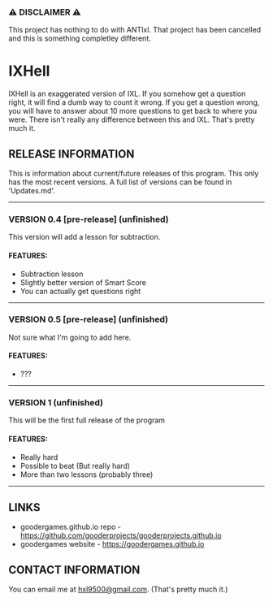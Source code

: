 ### ⚠ DISCLAIMER ⚠
This project has nothing to do with ANTIxl. That project has been cancelled and this is something completley different.

# IXHell
IXHell is an exaggerated version of IXL. If you somehow get a question right, it will find a dumb way to count it wrong. If you get a question wrong, you will have to answer about 10 more questions to get back to where you were. There isn't really any difference between this and IXL. That's pretty much it.

## RELEASE INFORMATION
This is information about current/future releases of this program. This only has the most recent versions. A full list of versions can be found in 'Updates.md'.

---

### VERSION 0.4 [pre-release] (unfinished)
This version will add a lesson for subtraction.
#### FEATURES:
 - Subtraction lesson
 - Slightly better version of Smart Score
 - You can actually get questions right

---

### VERSION 0.5 [pre-release] (unfinished)
Not sure what I'm going to add here.
#### FEATURES:
 - ???

---
### VERSION 1 (unfinished)
This will be the first full release of the program
#### FEATURES:
 - Really hard
 - Possible to beat (But really hard)
 - More than two lessons (probably three)
---

## LINKS
 - goodergames.github.io repo - https://github.com/gooderprojects/gooderprojects.github.io
 - goodergames website - https://goodergames.github.io

## CONTACT INFORMATION
You can email me at hxl9500@gmail.com. (That's pretty much it.)
